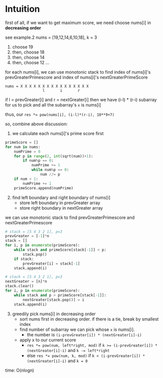 # Intuition

first of all, if we want to get maximum score, we need choose nums[i] in **decreasing order**

see example.2 nums = [19,12,14,6,10,18], k = 3
1. choose 19
2. then, choose 18
3. then, choose 14
4. then, choose 12
...

for each nums[i], we can use monotonic stack to find index of nums[i]'s prevGreaterPrimescore and index of nums[i]'s nextGreaterPrimeScore

```
nums = X X X X X X X X X X X X X X X X
                 l       i       r
```

if l = prevGreater[i] and r = nextGreater[i]
then we have (i-l) * (r-i) subarray for us to pick and all the subarray's `x` is nums[i]

thus, our `res *= pow(nums[i], (i-l)*(r-i), 10**9+7)` 

so, combine above discussion:

1. we calculate each nums[i]'s prime score first

```py
primeScore = []
for num in nums:
    numPrime = 0
    for p in range(2, int(sqrt(num))+1):
        if num%p == 0:
            numPrime += 1
            while num%p == 0:
                num //= p
    if num > 1:
        numPrime += 1
    primeScore.append(numPrime)
```

2. find left boundary and right boundary of nums[i]
   - store left boundary in prevGreater array
   - store right boundary in nextGreater array

we can use monotonic stack to find prevGreaterPrimescore and nextGreaterPrimescore

```py
# stack = [5 4 3 2 1], p=3
prevGreater = [-1]*n
stack = []
for i, p in enumerate(primeScore):
    while stack and primeScore[stack[-1]] < p:
        stack.pop()
    if stack:
        prevGreater[i] = stack[-1]
    stack.append(i)

# stack = [5 4 3 2 1], p=3
nextGreater = [n]*n
stack.clear()
for i, p in enumerate(primeScore):
    while stack and p > primeScore[stack[-1]]:
        nextGreater[stack.pop()] = i
    stack.append(i)
```

3. greedily pick nums[i] in decreasing order
    - sort nums first in decreasing order. if there is a tie, break by smallest index
    - find number of subarray we can pick whose `x` is nums[i].
        - the number is `(i-prevGreater[i]) * (nextGreater[i]-i)`
    - apply x to our current score
      - `res *= pow(num, left*right, mod)` if `k >= (i-prevGreater[i]) * (nextGreater[i]-i)` and `k -= left*right`
      - else `res *= pow(num, k, mod)` if `k < (i-prevGreater[i]) * (nextGreater[i]-i)` and `k = 0`

time: O(nlogn)